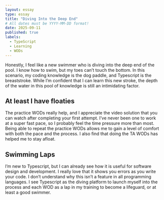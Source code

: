 ```yaml
---
layout: essay
type: essay
title: "Diving Into the Deep End"
# All dates must be YYYY-MM-DD format!
date: 2025-09-11
published: true
labels:
  - TypeScript
  - Learning
  - WODs
---
```


Honestly, I feel like a new swimmer who is diving into the deep end of the pool. I know how to swim, but my toes can’t touch the bottom. In this scenario, my coding knowledge is the dog paddle, and Typescript is the breaststroke. While I’m confident that I can learn this new stroke, the depth of the water in this pool of knowledge is still an intimidating factor.

## At least I have floaties

The practice WODs really help, and I appreciate the video solution that you can watch after completing your first attempt. I’ve never been one to work at a super fast pace, so I probably feel the time pressure more than most. Being able to repeat the practice WODs allows me to gain a level of comfort with both the pace and the process. I also find that doing the TA WODs has helped me to stay afloat.

## Swimming Laps 

I’m new to Typescript, but I can already see how it is useful for software design and development. I really love that it shows you errors as you write your code. I don’t understand why this isn’t a feature in all programming languages. I see Typescript as the diving platform to launch myself into the process and each WOD as a lap in my training to become a lifeguard, or at least a good swimmer.
